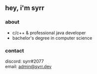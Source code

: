 ## hey, i'm syrr
### about
- c/c++ & professional java developer
- bachelor's degree in computer science

### contact
discord: syrr#2077\
email: admin@syrr.dev
